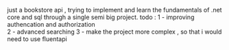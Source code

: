just a bookstore api , trying to implement and learn the fundamentals of .net core and sql through a single semi big project.
todo : 
     1 - improving authencation and authorization  
     2 - advanced searching
     3 - make the project more complex , so that i would need to use fluentapi
